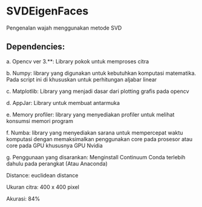 # SVDEigenFaces
Pengenalan wajah menggunakan metode SVD 


## Dependencies:
a.	Opencv ver 3.**: Library pokok untuk memproses citra

b.	Numpy: library yang digunakan untuk kebutuhkan komputasi matematika. Pada script ini di khususkan untuk perhitungan aljabar linear

c.	Matplotlib: Library yang menjadi dasar dari plotting grafis pada opencv

d.	AppJar: Library untuk membuat antarmuka

e.	Memory profiler: library yang menyediakan profiler untuk melihat konsumsi memori program

f.	Numba: library yang menyediakan sarana untuk mempercepat waktu komputasi dengan memaksimalkan penggunakan core pada prosesor atau core pada GPU khususnya  GPU Nvidia

g.	Penggunaan yang disarankan: Menginstall Continuum Conda terlebih dahulu pada perangkat (Atau Anaconda)

Distance: euclidean distance

Ukuran citra: 400 x 400 pixel

Akurasi: 84%

